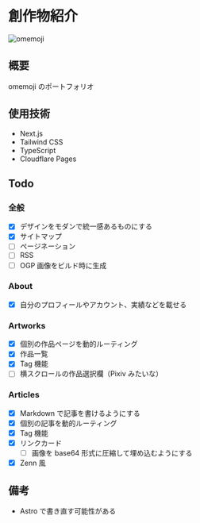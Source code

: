 # 創作物紹介

![omemoji](https://github.com/omemoji/omemoji.com/assets/68148226/11ebcc2b-a4ce-4c62-a3fc-3f26fae5e7c6)

## 概要

omemoji のポートフォリオ

## 使用技術

- Next.js
- Tailwind CSS
- TypeScript
- Cloudflare Pages

## Todo

### 全般

- [x] デザインをモダンで統一感あるものにする
- [x] サイトマップ
- [ ] ページネーション
- [ ] RSS
- [ ] OGP 画像をビルド時に生成

### About

- [x] 自分のプロフィールやアカウント、実績などを載せる

### Artworks

- [x] 個別の作品ページを動的ルーティング
- [x] 作品一覧
- [x] Tag 機能
- [ ] 横スクロールの作品選択欄（Pixiv みたいな）

### Articles

- [x] Markdown で記事を書けるようにする
- [x] 個別の記事を動的ルーティング
- [x] Tag 機能
- [x] リンクカード
  - [ ] 画像を base64 形式に圧縮して埋め込むようにする
- [x] Zenn 風

## 備考

- Astro で書き直す可能性がある
